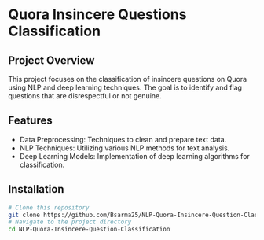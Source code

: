 # Quora Insincere Questions Classification

## Project Overview
This project focuses on the classification of insincere questions on Quora using NLP and deep learning techniques. The goal is to identify and flag questions that are disrespectful or not genuine.

## Features
- Data Preprocessing: Techniques to clean and prepare text data.
- NLP Techniques: Utilizing various NLP methods for text analysis.
- Deep Learning Models: Implementation of deep learning algorithms for classification.

## Installation
```bash
# Clone this repository
git clone https://github.com/Bsarma25/NLP-Quora-Insincere-Question-Classification.git
# Navigate to the project directory
cd NLP-Quora-Insincere-Question-Classification

